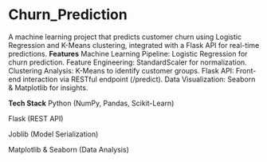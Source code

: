 # Churn_Prediction
A machine learning project that predicts customer churn using Logistic Regression and K-Means clustering, integrated with a Flask API for real-time predictions.
**Features**
Machine Learning Pipeline: Logistic Regression for churn prediction.
 Feature Engineering: StandardScaler for normalization.
Clustering Analysis: K-Means to identify customer groups.
 Flask API: Front-end interaction via RESTful endpoint (/predict).
 Data Visualization: Seaborn & Matplotlib for insights.

**Tech Stack**
Python (NumPy, Pandas, Scikit-Learn)

Flask (REST API)

Joblib (Model Serialization)

Matplotlib & Seaborn (Data Analysis)
